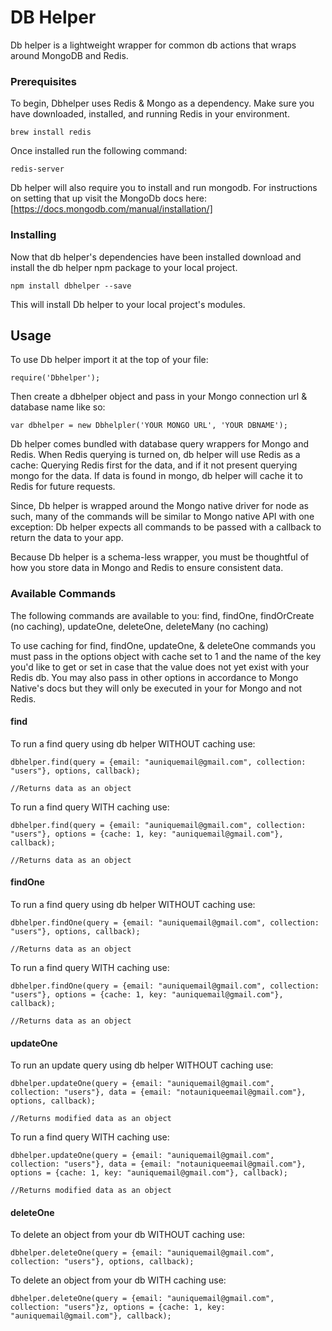 


# DB Helper

Db helper is a lightweight wrapper for common db actions that wraps around MongoDB and Redis.


### Prerequisites

To begin, Dbhelper uses Redis & Mongo as a dependency. Make sure you have downloaded, installed, and running Redis in your environment.

```
brew install redis
```
Once installed run the following command:

```
redis-server
```

Db helper will also require you to install and run mongodb. For instructions on setting that up visit the MongoDb docs here: [https://docs.mongodb.com/manual/installation/]

### Installing

Now that db helper's dependencies have been installed download and install the db helper npm package to your local project.

```
npm install dbhelper --save
```

This will install Db helper to your local project's modules.


## Usage

To use Db helper import it at the top of your file:

```
require('Dbhelper');
```
Then create a dbhelper object and pass in your Mongo connection url & database name like so:

```
var dbhelper = new Dbhelpler('YOUR MONGO URL', 'YOUR DBNAME');
```
Db helper comes bundled with database query wrappers for Mongo and Redis. When Redis querying is turned on, db helper will use Redis as a cache: Querying Redis first for the data, and if it not present querying mongo for the data. If data is found in mongo, db helper will cache it to Redis for future requests.

Since, Db helper is wrapped around the Mongo native driver for node as such, many of the commands will be similar to Mongo native API with one exception: Db helper expects all commands to be passed with a callback to return the data to your app.

Because Db helper is a schema-less wrapper, you must be thoughtful of how you store data in Mongo and Redis to ensure consistent data.

### Available Commands

The following commands are available to you: find, findOne, findOrCreate (no caching), updateOne, deleteOne, deleteMany (no caching)

To use caching for find, findOne, updateOne, & deleteOne commands you must pass in the options object with cache set to 1 and the name of the key you'd like to get or set in case that the value does not yet exist with your Redis db. You may also pass in other options in accordance to Mongo Native's docs but they will only be executed in your for Mongo and not Redis.

#### find

To run a find query using db helper WITHOUT caching use:

```
dbhelper.find(query = {email: "auniquemail@gmail.com", collection: "users"}, options, callback);

//Returns data as an object
```

To run a find query WITH caching use:

```
dbhelper.find(query = {email: "auniquemail@gmail.com", collection: "users"}, options = {cache: 1, key: "auniquemail@gmail.com"}, callback);

//Returns data as an object
```

#### findOne

To run a find query using db helper WITHOUT caching use:

```
dbhelper.findOne(query = {email: "auniquemail@gmail.com", collection: "users"}, options, callback);

//Returns data as an object
```

To run a find query WITH caching use:

```
dbhelper.findOne(query = {email: "auniquemail@gmail.com", collection: "users"}, options = {cache: 1, key: "auniquemail@gmail.com"}, callback);

//Returns data as an object
```

#### updateOne

To run an update query using db helper WITHOUT caching use:

```
dbhelper.updateOne(query = {email: "auniquemail@gmail.com", collection: "users"}, data = {email: "notauniqueemail@gmail.com"}, options, callback);

//Returns modified data as an object
```

To run a find query WITH caching use:

```
dbhelper.updateOne(query = {email: "auniquemail@gmail.com", collection: "users"}, data = {email: "notauniqueemail@gmail.com"}, options = {cache: 1, key: "auniquemail@gmail.com"}, callback);

//Returns modified data as an object
```

#### deleteOne

To delete an object from your db WITHOUT caching use:

```
dbhelper.deleteOne(query = {email: "auniquemail@gmail.com", collection: "users"}, options, callback);
```

To delete an object from your db WITH caching use:

```
dbhelper.deleteOne(query = {email: "auniquemail@gmail.com", collection: "users"}z, options = {cache: 1, key: "auniquemail@gmail.com"}, callback);
```
